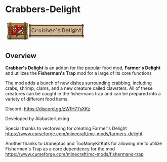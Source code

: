 # Crabbers-Delight

<img src="https://raw.githubusercontent.com/AlabasterLeking/Crabbers-Delight/main/src/main/resources/crabbersdelightlogo-final.png" width="50%">

## Overview
**Crabber's Delight** is an addon for the popular food mod, **Farmer's Delight** and utilizes the **Fisherman's Trap** mod for a large of its core functions

The mod adds a bunch of new dishes surrounding crabbing, including crabs, shrimp, clams, and a new creature called clawsters. All of these creatures can be caught in the fishermans trap and can be prepared into a variety of different food items.


Discord: https://discord.gg/zWfH77sXKz

Developed by AlabasterLeking

Special thanks to vectorwing for creating Farmer's Delight
https://www.curseforge.com/minecraft/mc-mods/farmers-delight

Another thanks to Uraneptus and TooManyKitKats for allowing me to utilize Fishermen's Trap as a core dependency for the mod
https://www.curseforge.com/minecraft/mc-mods/fishermans-trap
